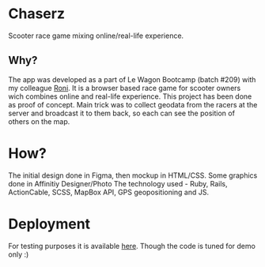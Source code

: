 # Chaserz
Scooter race game mixing online/real-life experience.

## Why?
The app was developed as a part of Le Wagon Bootcamp (batch #209) with my colleague [Roni](https://github.com/ronitalvi). It is a browser based race game for scooter owners wich combines online and real-life experience. This project has been done as proof of concept. Main trick was to collect geodata from the racers at the server and broadcast it to them back, so each can see the position of others on the map.
# How?
The initial design done in Figma, then mockup in HTML/CSS. Some graphics done in Affinitiy Designer/Photo The technology used - Ruby, Rails, ActionCable, SCSS, MapBox API, GPS geopositioning and JS.
# Deployment
For testing purposes it is available [here](). Though the code is tuned for demo only :)
<!--
[add]: https://github.com/d-mv/newsletter/raw/master/screenshots/add.png 'Add source screenshot' -->